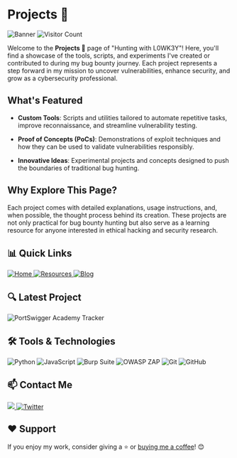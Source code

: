 # Projects 🧪

![Banner](https://github.com/L0WK3Y-IAAN/Hunting-With-L0WK3Y/blob/main/src/img/HWL.gif?raw=true)
![Visitor Count](https://profile-counter.glitch.me/Hunting-With-L0WK3Y/count.svg)

Welcome to the **Projects 🧪** page of "Hunting with L0WK3Y"! Here, you'll find a showcase of the tools, scripts, and experiments I've created or contributed to during my bug bounty journey. Each project represents a step forward in my mission to uncover vulnerabilities, enhance security, and grow as a cybersecurity professional.  

## What's Featured  

- **Custom Tools**: Scripts and utilities tailored to automate repetitive tasks, improve reconnaissance, and streamline vulnerability testing.  

- **Proof of Concepts (PoCs)**: Demonstrations of exploit techniques and how they can be used to validate vulnerabilities responsibly.  
  
- **Innovative Ideas**: Experimental projects and concepts designed to push the boundaries of traditional bug hunting.  

## Why Explore This Page?  
Each project comes with detailed explanations, usage instructions, and, when possible, the thought process behind its creation. These projects are not only practical for bug bounty hunting but also serve as a learning resource for anyone interested in ethical hacking and security research.  



## 📊 Quick Links

<div align="left">
  <a href="https://github.com/L0WK3Y-IAAN/Hunting-With-L0WK3Y">
    <img src="https://img.shields.io/badge/Home-930b18?style=for-the-badge&logo=github&logoColor=white" alt="Home">
  </a>
  <a href="https://github.com/L0WK3Y-IAAN/Hunting-With-L0WK3Y/tree/main/Resources">
    <img src="https://img.shields.io/badge/Resources-00800c?style=for-the-badge&logo=github&logoColor=white" alt="Resources">
  </a>
  <a href="https://infophreak.com/author/l0wk3y">
    <img src="https://img.shields.io/badge/Blog-930b18?style=for-the-badge&logo=blog&logoColor=white" alt="Blog">
  </a>
</div>


## 🔍 Latest Project
![PortSwigger Academy Tracker](https://github.com/L0WK3Y-IAAN/PortSwigger-Academy-Tracker/tree/main)


## 🛠️ Tools & Technologies

<div align="left">
  <img src="https://img.shields.io/badge/Python-3776AB?style=for-the-badge&logo=python&logoColor=white" alt="Python">
  <img src="https://img.shields.io/badge/JavaScript-F7DF1E?style=for-the-badge&logo=javascript&logoColor=black" alt="JavaScript">
  <img src="https://img.shields.io/badge/Burp_Suite-000000?style=for-the-badge&logo=burpsuite&logoColor=white" alt="Burp Suite">
  <img src="https://img.shields.io/badge/OWASP_ZAP-9C27B0?style=for-the-badge&logo=owasp-zap&logoColor=white" alt="OWASP ZAP">
  <img src="https://img.shields.io/badge/Git-F05032?style=for-the-badge&logo=git&logoColor=white" alt="Git">
  <img src="https://img.shields.io/badge/GitHub-181717?style=for-the-badge&logo=github&logoColor=white" alt="GitHub">
</div>



## 📫 Contact Me

<div align="left">
  <a href="https://linkedin.com/in/iaansec">
    <img src="https://custom-icon-badges.demolab.com/badge/LinkedIn-0A66C2?logo=linkedin-white&logoColor=fff">
  </a>
  <a href="https://twitter.com/L0WK3Y_OFFICIAL">
    <img src="https://img.shields.io/badge/X-%23000000.svg?logo=X&logoColor=white" alt="Twitter">
  </a>
</div>



## ❤️ Support

If you enjoy my work, consider giving a ⭐️ or [buying me a coffee](https://www.buymeacoffee.com/l0wk3y)! 😊

